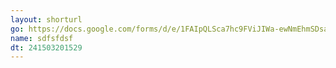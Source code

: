 ```yaml
---
layout: shorturl
go: https://docs.google.com/forms/d/e/1FAIpQLSca7hc9FViJIWa-ewNmEhmSDsaJPP25lVBpCyg9BLO1WgtM_Q/viewform
name: sdfsfdsf
dt: 241503201529
---
```


